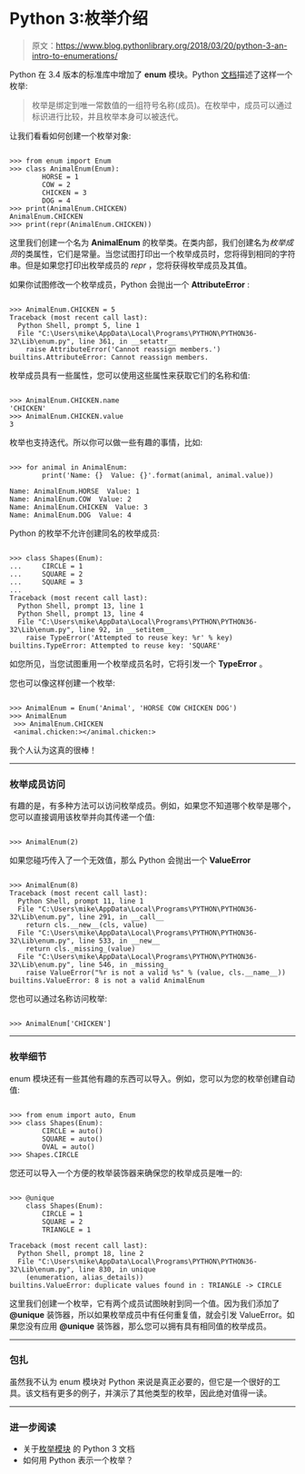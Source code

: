 # Python 3:枚举介绍

> 原文：<https://www.blog.pythonlibrary.org/2018/03/20/python-3-an-intro-to-enumerations/>

Python 在 3.4 版本的标准库中增加了 **enum** 模块。Python [文档](https://docs.python.org/3.6/library/enum.html)描述了这样一个枚举:

> 枚举是绑定到唯一常数值的一组符号名称(成员)。在枚举中，成员可以通过标识进行比较，并且枚举本身可以被迭代。

让我们看看如何创建一个枚举对象:

```

>>> from enum import Enum
>>> class AnimalEnum(Enum):
        HORSE = 1
        COW = 2
        CHICKEN = 3
        DOG = 4
>>> print(AnimalEnum.CHICKEN)
AnimalEnum.CHICKEN
>>> print(repr(AnimalEnum.CHICKEN))

```

这里我们创建一个名为 **AnimalEnum** 的枚举类。在类内部，我们创建名为*枚举成员*的类属性，它们是常量。当您试图打印出一个枚举成员时，您将得到相同的字符串。但是如果您打印出枚举成员的 *repr* ，您将获得枚举成员及其值。

如果你试图修改一个枚举成员，Python 会抛出一个 **AttributeError** :

```

>>> AnimalEnum.CHICKEN = 5
Traceback (most recent call last):
  Python Shell, prompt 5, line 1
  File "C:\Users\mike\AppData\Local\Programs\PYTHON\PYTHON36-32\Lib\enum.py", line 361, in __setattr__
    raise AttributeError('Cannot reassign members.')
builtins.AttributeError: Cannot reassign members.

```

枚举成员具有一些属性，您可以使用这些属性来获取它们的名称和值:

```

>>> AnimalEnum.CHICKEN.name
'CHICKEN'
>>> AnimalEnum.CHICKEN.value
3

```

枚举也支持迭代。所以你可以做一些有趣的事情，比如:

```

>>> for animal in AnimalEnum:
        print('Name: {}  Value: {}'.format(animal, animal.value))

Name: AnimalEnum.HORSE  Value: 1
Name: AnimalEnum.COW  Value: 2
Name: AnimalEnum.CHICKEN  Value: 3
Name: AnimalEnum.DOG  Value: 4

```

Python 的枚举不允许创建同名的枚举成员:

```

>>> class Shapes(Enum):
...     CIRCLE = 1
...     SQUARE = 2
...     SQUARE = 3
... 
Traceback (most recent call last):
  Python Shell, prompt 13, line 1
  Python Shell, prompt 13, line 4
  File "C:\Users\mike\AppData\Local\Programs\PYTHON\PYTHON36-32\Lib\enum.py", line 92, in __setitem__
    raise TypeError('Attempted to reuse key: %r' % key)
builtins.TypeError: Attempted to reuse key: 'SQUARE'

```

如您所见，当您试图重用一个枚举成员名时，它将引发一个 **TypeError** 。

您也可以像这样创建一个枚举:

```

>>> AnimalEnum = Enum('Animal', 'HORSE COW CHICKEN DOG')
>>> AnimalEnum
 >>> AnimalEnum.CHICKEN
 <animal.chicken:></animal.chicken:> 
```

我个人认为这真的很棒！

* * *

### 枚举成员访问

有趣的是，有多种方法可以访问枚举成员。例如，如果您不知道哪个枚举是哪个，您可以直接调用该枚举并向其传递一个值:

```

>>> AnimalEnum(2)

```

如果您碰巧传入了一个无效值，那么 Python 会抛出一个 **ValueError**

```

>>> AnimalEnum(8)
Traceback (most recent call last):
  Python Shell, prompt 11, line 1
  File "C:\Users\mike\AppData\Local\Programs\PYTHON\PYTHON36-32\Lib\enum.py", line 291, in __call__
    return cls.__new__(cls, value)
  File "C:\Users\mike\AppData\Local\Programs\PYTHON\PYTHON36-32\Lib\enum.py", line 533, in __new__
    return cls._missing_(value)
  File "C:\Users\mike\AppData\Local\Programs\PYTHON\PYTHON36-32\Lib\enum.py", line 546, in _missing_
    raise ValueError("%r is not a valid %s" % (value, cls.__name__))
builtins.ValueError: 8 is not a valid AnimalEnum

```

您也可以通过名称访问枚举:

```

>>> AnimalEnum['CHICKEN']

```

* * *

### 枚举细节

enum 模块还有一些其他有趣的东西可以导入。例如，您可以为您的枚举创建自动值:

```

>>> from enum import auto, Enum
>>> class Shapes(Enum):
        CIRCLE = auto()
        SQUARE = auto()
        OVAL = auto() 
>>> Shapes.CIRCLE

```

您还可以导入一个方便的枚举装饰器来确保您的枚举成员是唯一的:

```

>>> @unique
    class Shapes(Enum):
        CIRCLE = 1
        SQUARE = 2
        TRIANGLE = 1

Traceback (most recent call last):
  Python Shell, prompt 18, line 2
  File "C:\Users\mike\AppData\Local\Programs\PYTHON\PYTHON36-32\Lib\enum.py", line 830, in unique
    (enumeration, alias_details))
builtins.ValueError: duplicate values found in : TRIANGLE -> CIRCLE 
```

这里我们创建一个枚举，它有两个成员试图映射到同一个值。因为我们添加了 **@unique** 装饰器，所以如果枚举成员中有任何重复值，就会引发 ValueError。如果您没有应用 **@unique** 装饰器，那么您可以拥有具有相同值的枚举成员。

* * *

### 包扎

虽然我不认为 enum 模块对 Python 来说是真正必要的，但它是一个很好的工具。该文档有更多的例子，并演示了其他类型的枚举，因此绝对值得一读。

* * *

### 进一步阅读

*   关于[枚举模块](https://docs.python.org/3.4/library/enum.html#module-enum) 的 Python 3 文档
*   如何用 Python 表示一个枚举？